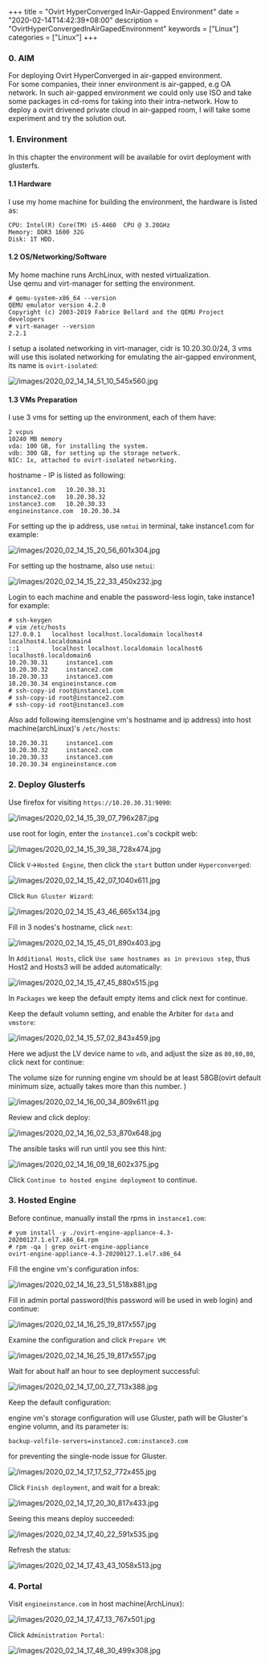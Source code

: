 +++
title = "Ovirt HyperConverged InAir-Gapped Environment"
date = "2020-02-14T14:42:39+08:00"
description = "OvirtHyperConvergedInAirGapedEnvironment"
keywords = ["Linux"]
categories = ["Linux"]
+++
### 0. AIM
For deploying Ovirt HyperConverged in air-gapped environment.    
For some companies, their inner environment is air-gapped, e.g OA network. In
such air-gapped environment we could only use ISO and take some packages in
cd-roms for taking into their intra-network. How to deploy a ovirt drivened
private cloud in air-gapped room, I will take some experiment and try the
solution out.     
### 1. Environment
In this chapter the environment will be available for ovirt deployment with glusterfs.   
#### 1.1 Hardware
I use my home machine for building the environment, the hardware is listed as:    

```
CPU: Intel(R) Core(TM) i5-4460  CPU @ 3.20GHz
Memory: DDR3 1600 32G
Disk: 1T HDD.
```
#### 1.2 OS/Networking/Software
My home machine runs ArchLinux, with nested virtualization.    
Use qemu and virt-manager for setting the environment.    

```
# qemu-system-x86_64 --version                                                                                                           
QEMU emulator version 4.2.0
Copyright (c) 2003-2019 Fabrice Bellard and the QEMU Project developers
# virt-manager --version
2.2.1
```
I setup a isolated networking in virt-manager, cidr is 10.20.30.0/24, 3 vms
will use this isolated networking for emulating the air-gapped environment, its name is `ovirt-isolated`:    

![/images/2020_02_14_14_51_10_545x560.jpg](/images/2020_02_14_14_51_10_545x560.jpg)

#### 1.3 VMs Preparation
I use 3 vms for setting up the environment, each of them have:    

```
2 vcpus
10240 MB memory
vda: 100 GB, for installing the system. 
vdb: 300 GB, for setting up the storage network.   
NIC: 1x, attached to ovirt-isolated networking. 
```
hostname - IP is listed as following:     

```
instance1.com	10.20.30.31
instance2.com	10.20.30.32
instance3.com	10.20.30.33
engineinstance.com	10.20.30.34
```
For setting up the ip address, use `nmtui` in terminal, take instance1.com for example:    

![/images/2020_02_14_15_20_56_601x304.jpg](/images/2020_02_14_15_20_56_601x304.jpg)

For setting up the hostname, also use `nmtui`:    

![/images/2020_02_14_15_22_33_450x232.jpg](/images/2020_02_14_15_22_33_450x232.jpg)

Login to each machine and enable the password-less login, take instance1 for example:      

```
# ssh-keygen
# vim /etc/hosts
127.0.0.1   localhost localhost.localdomain localhost4 localhost4.localdomain4
::1         localhost localhost.localdomain localhost6 localhost6.localdomain6
10.20.30.31     instance1.com
10.20.30.32     instance2.com
10.20.30.33     instance3.com
10.20.30.34	engineinstance.com
# ssh-copy-id root@instance1.com
# ssh-copy-id root@instance2.com
# ssh-copy-id root@instance3.com
```
Also add following items(engine vm's hostname and ip address) into host machine(archLinux)'s `/etc/hosts`:      

```
10.20.30.31     instance1.com
10.20.30.32     instance2.com
10.20.30.33     instance3.com
10.20.30.34	engineinstance.com
```

### 2. Deploy Glusterfs
Use firefox for visiting `https://10.20.30.31:9090`:    

![/images/2020_02_14_15_39_07_796x287.jpg](/images/2020_02_14_15_39_07_796x287.jpg)

use root for login, enter the `instance1.com`'s cockpit web:    

![/images/2020_02_14_15_39_38_728x474.jpg](/images/2020_02_14_15_39_38_728x474.jpg)

Click `V`->`Hosted Engine`, then click the `start` button under `Hyperconverged`:    

![/images/2020_02_14_15_42_07_1040x611.jpg](/images/2020_02_14_15_42_07_1040x611.jpg)

Click `Run Gluster Wizard`:    

![/images/2020_02_14_15_43_46_665x134.jpg](/images/2020_02_14_15_43_46_665x134.jpg)

Fill in 3 nodes's hostname, click `next`:    

![/images/2020_02_14_15_45_01_890x403.jpg](/images/2020_02_14_15_45_01_890x403.jpg)

In `Additional Hosts`, click `Use same hostnames as in previous step`, thus Host2 and Hosts3 will be added automatically:    

![/images/2020_02_14_15_47_45_880x515.jpg](/images/2020_02_14_15_47_45_880x515.jpg)

In `Packages` we keep the default empty items and click next for continue.   

Keep the default volumn setting, and enable the Arbiter for `data` and `vmstore`:     

![/images/2020_02_14_15_57_02_843x459.jpg](/images/2020_02_14_15_57_02_843x459.jpg)

Here we adjust the LV device name to `vdb`, and adjust the size as `80,80,80`, click next for continue:     

The volume size for running engine vm should be at least 58GB(ovirt default minimum size, actually takes more than this number. )    

![/images/2020_02_14_16_00_34_809x611.jpg](/images/2020_02_14_16_00_34_809x611.jpg)

Review and click deploy:     

![/images/2020_02_14_16_02_53_870x648.jpg](/images/2020_02_14_16_02_53_870x648.jpg)

The ansible tasks will run until you see this hint:    

![/images/2020_02_14_16_09_18_602x375.jpg](/images/2020_02_14_16_09_18_602x375.jpg)

Click `Continue to hosted engine deployment` to continue.    

### 3. Hosted Engine
Before continue, manually install the rpms in `instance1.com`:       

```
# yum install -y ./ovirt-engine-appliance-4.3-20200127.1.el7.x86_64.rpm
# rpm -qa | grep ovirt-engine-appliance
ovirt-engine-appliance-4.3-20200127.1.el7.x86_64
```
Fill the engine vm's configuration infos:    

![/images/2020_02_14_16_23_51_518x881.jpg](/images/2020_02_14_16_23_51_518x881.jpg)

Fill in admin portal password(this password will be used in web login) and continue:    

![/images/2020_02_14_16_25_19_817x557.jpg](/images/2020_02_14_16_25_19_817x557.jpg)

Examine the configuration and click `Prepare VM`:    

![/images/2020_02_14_16_25_19_817x557.jpg](/images/2020_02_14_16_25_19_817x557.jpg)

Wait for about half an hour to see deployment successful:    

![/images/2020_02_14_17_00_27_713x388.jpg](/images/2020_02_14_17_00_27_713x388.jpg)   

Keep the default configuration:  

engine vm's storage configuration will use Gluster, path will be Gluster's
engine volumn, and its parameter is:    

`backup-volfile-servers=instance2.com:instance3.com`    

for preventing the single-node issue for Gluster.     

![/images/2020_02_14_17_17_52_772x455.jpg](/images/2020_02_14_17_17_52_772x455.jpg)

Click `Finish deployment`, and wait for a break:    

![/images/2020_02_14_17_20_30_817x433.jpg](/images/2020_02_14_17_20_30_817x433.jpg)

Seeing this means deploy succeeded:   

![/images/2020_02_14_17_40_22_591x535.jpg](/images/2020_02_14_17_40_22_591x535.jpg)

Refresh the status:     

![/images/2020_02_14_17_43_43_1058x513.jpg](/images/2020_02_14_17_43_43_1058x513.jpg)

### 4. Portal
Visit `engineinstance.com` in host machine(ArchLinux):     

![/images/2020_02_14_17_47_13_767x501.jpg](/images/2020_02_14_17_47_13_767x501.jpg)

Click `Administration Portal`:    

![/images/2020_02_14_17_48_30_499x308.jpg](/images/2020_02_14_17_48_30_499x308.jpg)

